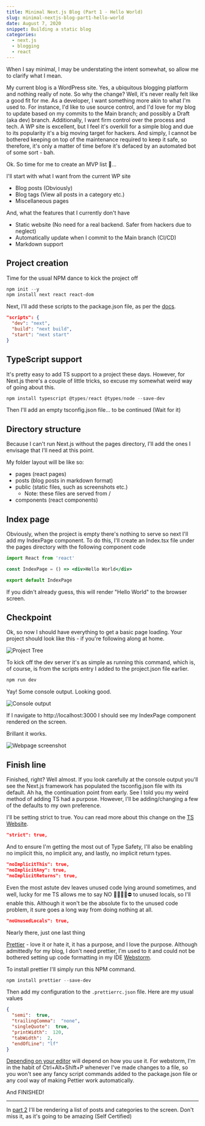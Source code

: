 ```yaml
---
title: Minimal Next.js Blog (Part 1 - Hello World)
slug: minimal-nextjs-blog-part1-hello-world
date: August 7, 2020
snippet: Building a static blog 
categories:
  - next.js
  - blogging
  - react
---
```


When I say minimal, I may be understating the intent somewhat, so allow me to clarify what I mean. 

My current blog is a WordPress site. Yes, a ubiquitous blogging platform and nothing really of note. So why the change? Well, it's never really felt like a good fit for me. As a developer, I want something more akin to what I'm used to. For instance, I'd like to use source control, and I'd love for my blog to update based on my commits to the Main branch; and possibly a Draft (aka dev) branch. Additionally, I want firm control over the process and tech. A WP site is excellent, but I feel it's overkill for a simple blog and due to its popularity it's a big moving target for hackers. And simply, I cannot be bothered keeping on top of the maintenance required to keep it safe, so therefore, it's only a matter of time before it's defaced by an automated bot of some sort - bah.

Ok. So time for me to create an MVP list 🤔...

I'll start with what I want from the current WP site
 - Blog posts (Obviously)
 - Blog tags (View all posts in a category etc.)
 - Miscellaneous pages

And, what the features that I currently don't have
 - Static website (No need for a real backend. Safer from hackers due to neglect)
 - Automatically update when I commit to the Main branch (CI/CD)
 - Markdown support

## Project creation

Time for the usual NPM dance to kick the project off

```powershell
npm init --y
npm install next react react-dom
```

Next, I'll add these scripts to the package.json file, as per the [docs](https://nextjs.org/docs/getting-started). 

```json
"scripts": {
  "dev": "next",
  "build": "next build",
  "start": "next start"
}
```

## TypeScript support

It's pretty easy to add TS support to a project these days. However, for Next.js there's a couple of little tricks, so excuse my somewhat weird way of going about this.

```powershell
npm install typescript @types/react @types/node --save-dev
```

Then I'll add an empty tsconfig.json file... to be continued (Wait for it)

## Directory structure

Because I can't run Next.js without the pages directory, I'll add the ones I envisage that I'll need at this point. 

My folder layout will be like so:
 - pages (react pages)
 - posts (blog posts in markdown format)
 - public (static files, such as screenshots etc.)
   - Note: these files are served from /
 - components (react components)

## Index page

Obviously, when the project is empty there's nothing to serve so next I'll add my IndexPage component. To do this, I'll create an Index.tsx file under the pages directory with the following component code

```jsx
import React from 'react'

const IndexPage = () => <div>Hello World</div>

export default IndexPage
```

If you didn't already guess, this will render "Hello World" to the browser screen.

## Checkpoint 

Ok, so now I should have everything to get a basic page loading. Your project should look like this - if you're following along at home.

![Project Tree](/minimal-nextjs-blog-part1-hello-world/project-tree.png)

To kick off the dev server it's as simple as running this command, which is, of course, is from the scripts entry I added to the project.json file earlier.

```powershell
npm run dev
```

Yay! Some console output. Looking good.

![Console output](/minimal-nextjs-blog-part1-hello-world/first-run.png)

If I navigate to http://localhost:3000 I should see my IndexPage component rendered on the screen.

Brillant it works.

![Webpage screenshot](/minimal-nextjs-blog-part1-hello-world/first-page-load.png)

## Finish line

Finished, right? Well almost. If you look carefully at the console output you'll see the Next.js framework has populated the tsconfig.json file with its default. Ah ha, the continuation point from early. See I told you my weird method of adding TS had a purpose. However, I'll be adding/changing a few of the defaults to my own preference.

I'll be setting strict to true. You can read more about this change on the [TS Website](https://www.typescriptlang.org/tsconfig#Strict_Type_Checking_Options_6173).

```json
"strict": true,
```

And to ensure I'm getting the most out of Type Safety, I'll also be enabling no implicit this, no implicit any, and lastly, no implicit return types.

```json
"noImplicitThis": true,
"noImplicitAny": true,
"noImplicitReturns": true,
```

Even the most astute dev leaves unused code lying around sometimes, and well, lucky for me TS allows me to say NO 🙅‍♀️🙅‍♂️⛔ to unused locals, so I'll enable this. Although it won't be the absolute fix to the unused code problem, it sure goes a long way from doing nothing at all.

```json
"noUnusedLocals": true,
```

Nearly there, just one last thing

[Prettier](https://prettier.io/) - love it or hate it, it has a purpose, and I love the purpose. Although admittedly for my blog, I don't need prettier, I'm used to it and could not be bothered setting up code formatting in my IDE [Webstorm](https://www.jetbrains.com/webstorm/).

To install prettier I'll simply run this NPM command.

```powershell
npm install prettier --save-dev
```

Then add my configuration to the `.prettierrc.json` file. Here are my usual values

```json
{
  "semi":  true,
  "trailingComma":  "none",
  "singleQuote":  true,
  "printWidth":  120,
  "tabWidth":  2,
  "endOfLine": "lf"
}
```

[Depending on your editor](https://prettier.io/docs/en/editors.html) will depend on how you use it. For webstorm, I'm in the habit of Ctrl+Alt+Shift+P whenever I've made changes to a file, so you won't see any fancy script commands added to the package.json file or any cool way of making Pettier work automatically.

And FINISHED! 

---

In [part 2](/posts/minimal-nextjs-blog-part1-hello-world) I'll be rendering a list of posts and categories to the screen. Don't miss it, as it's going to be amazing (Self Certified)
